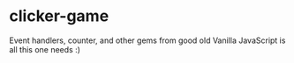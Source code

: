 # clicker-game
Event handlers, counter, and other gems from good old Vanilla JavaScript is all this one needs :) 
